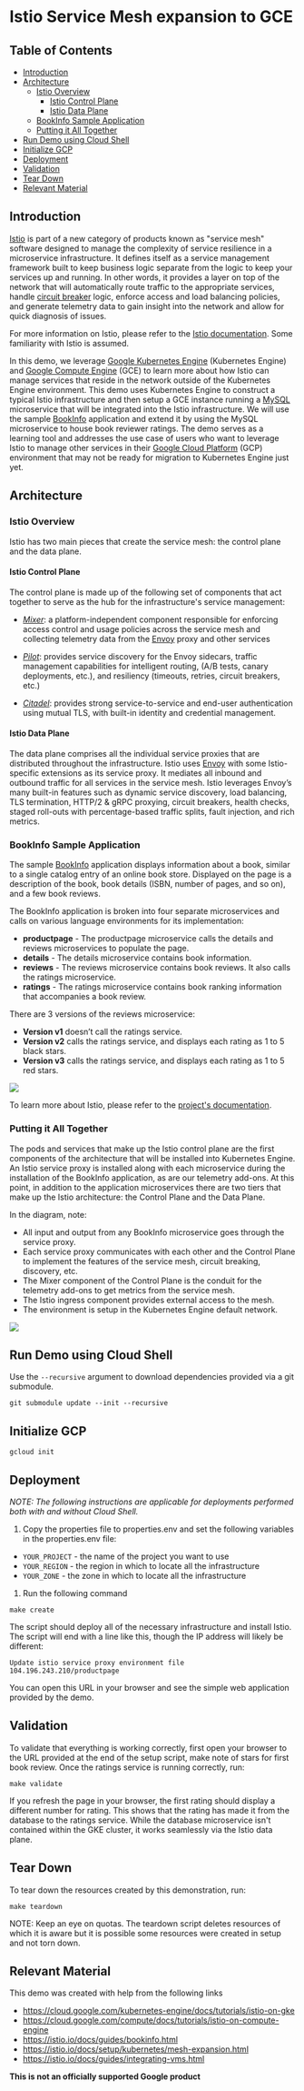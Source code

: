 # Istio Service Mesh expansion to GCE

## Table of Contents
<!--ts-->
* [Introduction](#introduction)
* [Architecture](#architecture)
  * [Istio Overview](#istio-overview)
    * [Istio Control Plane](#istio-control-plane)
    * [Istio Data Plane](#istio-data-plane)
  * [BookInfo Sample Application](#bookinfo-sample-application)
  * [Putting it All Together](#putting-it-all-together)
* [Run Demo using Cloud Shell](#run-demo-using-cloud-shell)
* [Initialize GCP](#initialize-gcp)
* [Deployment](#deployment)
* [Validation](#validation)
* [Tear Down](#tear-down)
* [Relevant Material](#relevant-material)
<!--te-->

## Introduction

[Istio](http://istio.io/) is part of a new category of products known as "service mesh" software designed to manage the complexity of service resilience in a microservice infrastructure. It defines itself as a service management framework built to keep business logic separate from the logic to keep your services up and running. In other words, it provides a layer on top of the network that will automatically route traffic to the appropriate services, handle [circuit breaker](https://en.wikipedia.org/wiki/Circuit_breaker_design_pattern) logic, enforce access and load balancing policies, and generate telemetry data to gain insight into the network and allow for quick diagnosis of issues.

For more information on Istio, please refer to the [Istio documentation](https://istio.io/docs/). Some familiarity with Istio is assumed.

In this demo, we leverage [Google Kubernetes Engine](https://cloud.google.com/kubernetes-engine/) (Kubernetes Engine) and [Google Compute Engine](https://cloud.google.com/compute/) (GCE) to learn more about how Istio can manage services that reside in the network outside of the Kubernetes Engine environment. This demo uses Kubernetes Engine to construct a typical Istio infrastructure and then setup a GCE instance running a [MySQL](https://www.mysql.com/) microservice that will be integrated into the Istio infrastructure. We will use the sample [BookInfo](https://istio.io/docs/examples/bookinfo/) application and extend it by using the MySQL microservice to house book reviewer ratings. The demo serves as a learning tool and addresses the use case of users who want to leverage Istio to manage other services in their [Google Cloud Platform](https://cloud.google.com/) (GCP) environment that may not be ready for migration to Kubernetes Engine just yet.

## Architecture

### Istio Overview

Istio has two main pieces that create the service mesh: the control plane and
the data plane.

#### Istio Control Plane

The control plane is made up of the following set of components that act
together to serve as the hub for the infrastructure's service management:

* _[Mixer](https://istio.io/docs/concepts/what-is-istio/#mixer)_: a platform-independent component responsible for enforcing access control and usage policies across the service mesh and collecting telemetry data from the [Envoy](https://istio.io/docs/concepts/what-is-istio/#envoy) proxy and other services

* _[Pilot](https://istio.io/docs/concepts/what-is-istio/#pilot)_: provides service discovery for the Envoy sidecars, traffic management capabilities for intelligent routing, (A/B tests, canary deployments, etc.), and resiliency (timeouts, retries, circuit breakers, etc.)

* _[Citadel](https://istio.io/docs/concepts/what-is-istio/#citadel)_: provides strong service-to-service and end-user authentication using mutual TLS, with built-in identity and credential management.

#### Istio Data Plane

The data plane comprises all the individual service proxies that are
distributed throughout the infrastructure. Istio uses
[Envoy](https://www.envoyproxy.io/) with some Istio-specific extensions as its
service proxy. It mediates all inbound and outbound traffic for all services in
the service mesh. Istio leverages Envoy’s many built-in features such as
dynamic service discovery, load balancing, TLS termination, HTTP/2 & gRPC
proxying, circuit breakers, health checks, staged roll-outs with
percentage-based traffic splits, fault injection, and rich metrics.

### BookInfo Sample Application

The sample [BookInfo](https://istio.io/docs/guides/bookinfo.html)
application displays information about a book, similar to a single catalog entry
of an online book store. Displayed on the page is a description of the book,
book details (ISBN, number of pages, and so on), and a few book reviews.

The BookInfo application is broken into four separate microservices and calls on
various language environments for its implementation:

- **productpage** - The productpage microservice calls the details and reviews
  microservices to populate the page.
- **details** - The details microservice contains book information.
- **reviews** - The reviews microservice contains book reviews. It also calls the
  ratings microservice.
- **ratings** - The ratings microservice contains book ranking information that
  accompanies a book review.

There are 3 versions of the reviews microservice:

- **Version v1** doesn’t call the ratings service.
- **Version v2** calls the ratings service, and displays each rating as 1 to 5
  black stars.
- **Version v3** calls the ratings service, and displays each rating as 1 to 5
  red stars.

![](./images/bookinfo.png)

To learn more about Istio, please refer to the
[project's documentation](https://istio.io/docs/).

### Putting it All Together

The pods and services that make up the Istio control plane are the first components of the architecture that will be installed into Kubernetes Engine. An Istio service proxy is installed along with each microservice during the installation of the BookInfo application, as are our telemetry add-ons. At this point, in addition to the application microservices there are two tiers that make up the Istio architecture: the Control Plane and the Data Plane.

In the diagram, note:
* All input and output from any BookInfo microservice goes through the service proxy.
* Each service proxy communicates with each other and the Control Plane to implement the features of the service mesh, circuit breaking, discovery, etc.
* The Mixer component of the Control Plane is the conduit for the telemetry add-ons to get metrics from the service mesh.
* The Istio ingress component provides external access to the mesh.
* The environment is setup in the Kubernetes Engine default network.

![](./images/istio-gke-gce.png)

## Run Demo using Cloud Shell

Use the `--recursive` argument to download dependencies provided via a git submodule.

```shell
git submodule update --init --recursive
```

## Initialize GCP

```console
gcloud init
```

## Deployment

_NOTE: The following instructions are applicable for deployments performed both with and without Cloud Shell._

1. Copy the properties file to properties.env and set the following variables in the properties.env file:

* `YOUR_PROJECT` - the name of the project you want to use
* `YOUR_REGION` - the region in which to locate all the infrastructure
* `YOUR_ZONE` - the zone in which to locate all the infrastructure

1. Run the following command

```console
make create
```

The script should deploy all of the necessary infrastructure and install Istio. The script will end with a line like this, though the IP address will likely be different:
```
Update istio service proxy environment file
104.196.243.210/productpage
```

You can open this URL in your browser and see the simple web application provided by the demo.

## Validation

To validate that everything is working correctly, first open your browser to the URL provided at the end of the setup script, make note of stars for first book review. Once the ratings service is running correctly, run:

```console
make validate
```


If you refresh the page in your browser, the first rating should display a different number for rating. This shows that the rating has made it from the database to the ratings service. While the database microservice isn't contained within the GKE cluster, it works seamlessly via the Istio data plane.

## Tear Down

To tear down the resources created by this demonstration, run:

```console
make teardown
```

NOTE: Keep an eye on quotas. The teardown script deletes resources of which it is aware but it is possible some resources were created in setup and not torn down.

## Relevant Material

This demo was created with help from the following links

- https://cloud.google.com/kubernetes-engine/docs/tutorials/istio-on-gke
- https://cloud.google.com/compute/docs/tutorials/istio-on-compute-engine
- https://istio.io/docs/guides/bookinfo.html
- https://istio.io/docs/setup/kubernetes/mesh-expansion.html
- https://istio.io/docs/guides/integrating-vms.html


**This is not an officially supported Google product**
